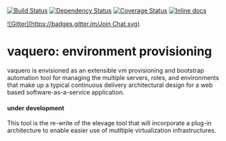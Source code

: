 [![Build Status](https://travis-ci.org/vaquero-io/vaquero.svg?branch=master)][travis]
[![Dependency Status](https://gemnasium.com/vaquero-io/vaquero.png?travis)][gemnasium]
[![Coverage Status](https://coveralls.io/repos/vaquero-io/vaquero/badge.png?branch=master)][coveralls]
[![Inline docs](http://inch-ci.org/github/vaquero-io/vaquero.png?branch=master)][inch]

[travis]: http://travis-ci.org/vaquero-io/vaquero
[gemnasium]: https://gemnasium.com/vaquero-io/vaquero
[coveralls]: https://coveralls.io/r/vaquero-io/vaquero
[inch]: http://inch-ci.org/github/vaquero-io/vaquero

[![Gitter](https://badges.gitter.im/Join Chat.svg)](https://gitter.im/vaquero-io/vaquero?utm_source=badge&utm_medium=badge&utm_campaign=pr-badge&utm_content=badge)

# vaquero: environment provisioning

vaquero is envisioned as an extensible vm provisioning and bootstrap automation tool for managing the multiple servers, roles, and environments that make up a typical continuous delivery architectural design for a web based software-as-a-service application.

#### under development
This tool is the re-write of the elevage tool that will incorporate a plug-in architecture to enable easier use of mutltiple virtualization infrastructures.
